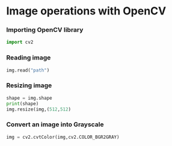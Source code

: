 # Image operations with OpenCV
### Importing OpenCV library
```python
import cv2
```
### Reading image
```python
img.read("path")
```
### Resizing image
```python
shape = img.shape
print(shape)
img.resize(img,(512,512)
```
### Convert an image into Grayscale
```python
img = cv2.cvtColor(img,cv2.COLOR_BGR2GRAY)
```
